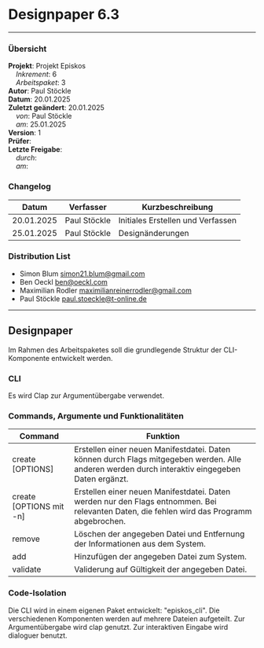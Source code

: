 # Designpaper 6.3

---

### Übersicht

**Projekt**: Projekt Episkos \
&nbsp;&nbsp;&nbsp;&nbsp;_Inkrement_: 6\
&nbsp;&nbsp;&nbsp;&nbsp;_Arbeitspaket_: 3\
**Autor**: Paul Stöckle\
**Datum**: 20.01.2025\
**Zuletzt geändert**: 20.01.2025\
&nbsp;&nbsp;&nbsp;&nbsp;_von_: Paul Stöckle\
&nbsp;&nbsp;&nbsp;&nbsp;_am_: 25.01.2025\
**Version**: 1 \
**Prüfer**: \
**Letzte Freigabe**: \
&nbsp;&nbsp;&nbsp;&nbsp;_durch_: \
&nbsp;&nbsp;&nbsp;&nbsp;_am_: 

### Changelog

| Datum      | Verfasser | Kurzbeschreibung                  |
| ---------- | --------- | --------------------------------- |
| 20.01.2025 | Paul Stöckle  | Initiales Erstellen und Verfassen |
| 25.01.2025 | Paul Stöckle  | Designänderungen |

### Distribution List

- Simon Blum <simon21.blum@gmail.com>
- Ben Oeckl <ben@oeckl.com>
- Maximilian Rodler <maximilianreinerrodler@gmail.com>
- Paul Stöckle <paul.stoeckle@t-online.de>

---

## Designpaper
Im Rahmen des Arbeitspaketes soll die grundlegende Struktur der CLI-Komponente entwickelt werden.
### CLI
Es wird Clap zur Argumentübergabe verwendet.
### Commands, Argumente und Funktionalitäten
| Command                 | Funktion                                                                                                                                              |
| ----------------------- | ------------------------------------------------------------------------------------ |
| create [OPTIONS]        | Erstellen einer neuen Manifestdatei. Daten können durch Flags mitgegeben werden. Alle anderen werden durch interaktiv eingegeben Daten ergänzt. |
| create [OPTIONS mit -n] | Erstellen einer neuen Manifestdatei. Daten werden nur den Flags entnommen. Bei relevanten Daten, die fehlen wird das Programm abgebrochen.            |
| remove <FILE>           | Löschen der angegeben Datei und Entfernung der Informationen aus dem System.                                                                          |
| add <FILE>              | Hinzufügen der angegeben Datei zum System.                                                                                                            |
| validate <FILE>         | Validerung auf Gültigkeit der angegeben Datei.                                                                                                        |

### Code-Isolation
Die CLI wird in einem eigenen Paket entwickelt: "episkos_cli". Die verschiedenen Komponenten werden auf mehrere Dateien aufgeteilt. Zur Argumentübergabe wird clap genutzt. Zur interaktiven Eingabe wird dialoguer benutzt.
